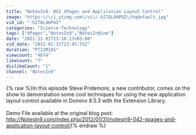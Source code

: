 ```yaml
---
title: "NotesIn9: 042 XPages and Application Layout Control"
image: "https:\/\/i.ytimg.com\/vi\/-hZ78L4HPUI\/hqdefault.jpg"
vid_id: "-hZ78L4HPUI"
categories: "Science-Technology"
tags: ["XPages","NotesIn9","NotesInNine"]
date: "2021-11-01T23:10:13+03:00"
vid_date: "2012-01-31T23:45:55Z"
duration: "PT22M10S"
viewcount: "4674"
likeCount: "7"
dislikeCount: "1"
channel: "NotesIn9"
---
```

{% raw %}In this episode Steve Pridemore, a new contributor, comes on the show to demonstation some cool techniques for using the new application layout control available in Domino 8.5.3 with the Extension Library.<br /><br />Demo File available at the original blog post:<br /><a rel="nofollow" target="blank" href="http://NotesIn9.com/index.php/2012/01/31/notesin9-042-xpages-and-application-layout-control/">http://NotesIn9.com/index.php/2012/01/31/notesin9-042-xpages-and-application-layout-control/</a>{% endraw %}
